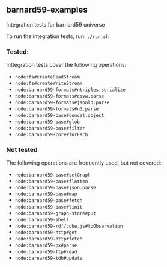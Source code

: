 ## barnard59-examples

Integration tests for barnard59 universe

To run the integration tests, run:
`./run.sh`
### Tested:
Inttegration tests cover the following operations:
* `node:fs#createReadStream`
* `node:fs#createWriteStream`
* `node:barnard59-formats#ntriples.serialize`
* `node:barnard59-formats#csvw.parse`
* `node:barnard59-formats#jsonld.parse`
* `node:barnard59-formats#n3.parse`
* `node:barnard59-base#concat.object`
* `node:barnard59-base#glob`
* `node:barnard59-base#filter`
* `node:barnard59-core#forEach`


### Not tested
The following operations are frequently used, but not covered:
* `node:barnard59-base#setGraph`
* `node:barnard59-base#flatten`
* `node:barnard59-base#json.parse`
* `node:barnard59-base#map`
* `node:barnard59-base#fetch`
* `node:barnard59-base#limit`
* `node:barnard59-graph-store#put`
* `node:barnard59-shell`
* `node:barnard59-rdf/cube.js#toObservation`
* `node:barnard59-http#get`
* `node:barnard59-http#fetch`
* `node:barnard59-px#parse`
* `node:barnard59-ftp#read`
* `node:barnard59-tdb#update`
